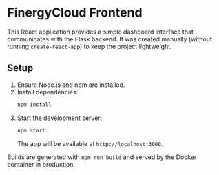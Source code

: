 # FinergyCloud Frontend

This React application provides a simple dashboard interface that communicates with the Flask backend. It was created manually (without running `create-react-app`) to keep the project lightweight.

## Setup

1. Ensure Node.js and npm are installed.
2. Install dependencies:
   ```bash
   npm install
   ```
3. Start the development server:
   ```bash
   npm start
   ```
   The app will be available at `http://localhost:3000`.

Builds are generated with `npm run build` and served by the Docker container in production.
